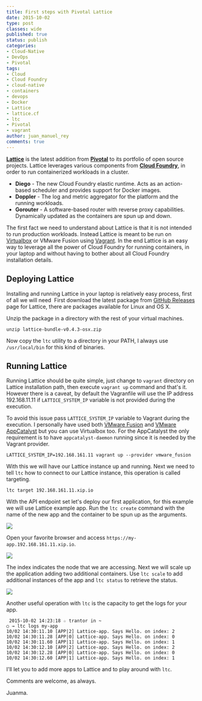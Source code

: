 ```yaml
---
title: First steps with Pivotal Lattice
date: 2015-10-02
type: post
classes: wide
published: true
status: publish
categories:
- Cloud-Native
- DevOps
- Pivotal
tags:
- Cloud
- Cloud Foundry
- cloud-native
- containers
- devops
- Docker
- Lattice
- lattice.cf
- ltc
- Pivotal
- vagrant
author: juan_manuel_rey
comments: true
---
```


[**Lattice**](http://lattice.cf/) is the latest addition from [**Pivotal**](http://pivotal.io/) to its portfolio of open source projects. Lattice leverages various components from [**Cloud Foundry**](http://pivotal.io/platform), in order to run containerized workloads in a cluster.

- **Diego** - The new Cloud Foundry elastic runtime. Acts as an action-based scheduler and provides support for Docker images.
- **Doppler** - The log and metric aggregator for the platform and the running workloads.
- **Gorouter** - A software-based router with reverse proxy capabilities. Dynamically updated as the containers are spun up and down.

The first fact we need to understand about Lattice is that it is not intended to run production workloads. Instead Lattice is meant to be run on [Virtualbox](https://www.virtualbox.org/) or VMware Fusion using [Vagrant](https://www.vagrantup.com/). In the end Lattice is an easy way to leverage all the power of Cloud Foundry for running containers, in your laptop and without having to bother about all Cloud Foundry installation details.

## Deploying Lattice

Installing and running Lattice in your laptop is relatively easy process, first of all we will need  First download the latest package from [GitHub Releases](https://github.com/cloudfoundry-incubator/lattice/releases) page for Lattice, there are packages available for Linux and OS X.

Unzip the package in a directory with the rest of your virtual machines.

```
unzip lattice-bundle-v0.4.3-osx.zip
```

Now copy the `ltc` utility to a directory in your PATH, I always use `/usr/local/bin` for this kind of binaries.

## Running Lattice

Running Lattice should be quite simple, just change to `vagrant` directory on Lattice installation path, then execute `vagrant up` command and that's it. However there is a caveat, by default the Vagranfile will use the IP address 192.168.11.11 if `LATTICE_SYSTEM_IP` variable is not provided during the execution.

To avoid this issue pass `LATTICE_SYSTEM_IP` variable to Vagrant during the execution. I personally have used both [VMware Fusion](http://www.vmware.com/products/fusion) and [VMware AppCatalyst](https://communities.vmware.com/community/vmtn/devops/vmware-appcatalyst) but you can use Virtualbox too. For the AppCatalyst the only requirement is to have `appcatalyst-daemon` running since it is needed by the Vagrant provider.

```
LATTICE_SYSTEM_IP=192.168.161.11 vagrant up --provider vmware_fusion
```

With this we will have our Lattice instance up and running. Next we need to tell `ltc` how to connect to our Lattice instance, this operation is called targeting.

```
ltc target 192.168.161.11.xip.io
```

With the API endpoint set let's deploy our first application, for this example we will use Lattice example app. Run the `ltc create` command with the name of the new app and the container to be spun up as the arguments.

[![](/assets/images/screen-shot-2015-10-02-at-13-33-37.png)]({{site.url}}/assets/images/screen-shot-2015-10-02-at-13-33-37.png)

Open your favorite browser and access `https://my-app.192.168.161.11.xip.io`.

[![](/assets/images/screen-shot-2015-10-02-at-13-44-24.png)]({{site.url}}/assets/images/screen-shot-2015-10-02-at-13-44-24.png)

The index indicates the node that we are accessing. Next we will scale up the application adding two additional containers. Use `ltc scale` to add additional instances of the app and `ltc status` to retrieve the status.

[![](/assets/images/screen-shot-2015-10-02-at-14-22-40.png)]({{site.url}}/assets/images/screen-shot-2015-10-02-at-14-22-40.png)

Another useful operation with `ltc` is the capacity to get the logs for your app.

```
 2015-10-02 14:23:18 ☆ trantor in ~
○ → ltc logs my-app
10/02 14:30:11.10 [APP|2] Lattice-app. Says Hello. on index: 2
10/02 14:30:11.28 [APP|0] Lattice-app. Says Hello. on index: 0
10/02 14:30:11.60 [APP|1] Lattice-app. Says Hello. on index: 1
10/02 14:30:12.10 [APP|2] Lattice-app. Says Hello. on index: 2
10/02 14:30:12.28 [APP|0] Lattice-app. Says Hello. on index: 0
10/02 14:30:12.60 [APP|1] Lattice-app. Says Hello. on index: 1
```

I'll let you to add more apps to Lattice and to play around with `ltc`.

Comments are welcome, as always.

Juanma.
